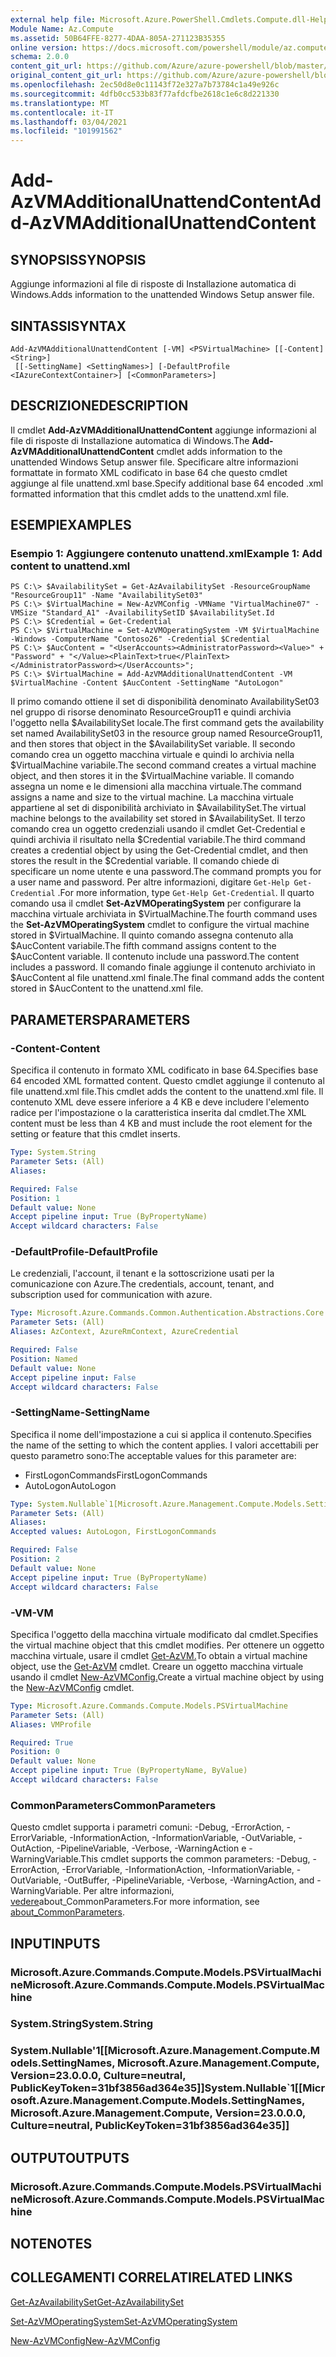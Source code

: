 ```yaml
---
external help file: Microsoft.Azure.PowerShell.Cmdlets.Compute.dll-Help.xml
Module Name: Az.Compute
ms.assetid: 50B64FFE-8277-4DAA-805A-271123B35355
online version: https://docs.microsoft.com/powershell/module/az.compute/add-azvmadditionalunattendcontent
schema: 2.0.0
content_git_url: https://github.com/Azure/azure-powershell/blob/master/src/Compute/Compute/help/Add-AzVMAdditionalUnattendContent.md
original_content_git_url: https://github.com/Azure/azure-powershell/blob/master/src/Compute/Compute/help/Add-AzVMAdditionalUnattendContent.md
ms.openlocfilehash: 2ec50d8e0c11143f72e327a7b73784c1a49e926c
ms.sourcegitcommit: 4dfb0cc533b83f77afdcfbe2618c1e6c8d221330
ms.translationtype: MT
ms.contentlocale: it-IT
ms.lasthandoff: 03/04/2021
ms.locfileid: "101991562"
---
```

# <span data-ttu-id="7259e-101">Add-AzVMAdditionalUnattendContent</span><span class="sxs-lookup"><span data-stu-id="7259e-101">Add-AzVMAdditionalUnattendContent</span></span>

## <span data-ttu-id="7259e-102">SYNOPSIS</span><span class="sxs-lookup"><span data-stu-id="7259e-102">SYNOPSIS</span></span>
<span data-ttu-id="7259e-103">Aggiunge informazioni al file di risposte di Installazione automatica di Windows.</span><span class="sxs-lookup"><span data-stu-id="7259e-103">Adds information to the unattended Windows Setup answer file.</span></span>

## <span data-ttu-id="7259e-104">SINTASSI</span><span class="sxs-lookup"><span data-stu-id="7259e-104">SYNTAX</span></span>

```
Add-AzVMAdditionalUnattendContent [-VM] <PSVirtualMachine> [[-Content] <String>]
 [[-SettingName] <SettingNames>] [-DefaultProfile <IAzureContextContainer>] [<CommonParameters>]
```

## <span data-ttu-id="7259e-105">DESCRIZIONE</span><span class="sxs-lookup"><span data-stu-id="7259e-105">DESCRIPTION</span></span>
<span data-ttu-id="7259e-106">Il cmdlet **Add-AzVMAdditionalUnattendContent** aggiunge informazioni al file di risposte di Installazione automatica di Windows.</span><span class="sxs-lookup"><span data-stu-id="7259e-106">The **Add-AzVMAdditionalUnattendContent** cmdlet adds information to the unattended Windows Setup answer file.</span></span>
<span data-ttu-id="7259e-107">Specificare altre informazioni formattate in formato XML codificato in base 64 che questo cmdlet aggiunge al file unattend.xml base.</span><span class="sxs-lookup"><span data-stu-id="7259e-107">Specify additional base 64 encoded .xml formatted information that this cmdlet adds to the unattend.xml file.</span></span>

## <span data-ttu-id="7259e-108">ESEMPI</span><span class="sxs-lookup"><span data-stu-id="7259e-108">EXAMPLES</span></span>

### <span data-ttu-id="7259e-109">Esempio 1: Aggiungere contenuto unattend.xml</span><span class="sxs-lookup"><span data-stu-id="7259e-109">Example 1: Add content to unattend.xml</span></span>
```
PS C:\> $AvailabilitySet = Get-AzAvailabilitySet -ResourceGroupName "ResourceGroup11" -Name "AvailabilitySet03"
PS C:\> $VirtualMachine = New-AzVMConfig -VMName "VirtualMachine07" -VMSize "Standard_A1" -AvailabilitySetID $AvailabilitySet.Id 
PS C:\> $Credential = Get-Credential
PS C:\> $VirtualMachine = Set-AzVMOperatingSystem -VM $VirtualMachine  -Windows -ComputerName "Contoso26" -Credential $Credential
PS C:\> $AucContent = "<UserAccounts><AdministratorPassword><Value>" + "Password" + "</Value><PlainText>true</PlainText></AdministratorPassword></UserAccounts>";
PS C:\> $VirtualMachine = Add-AzVMAdditionalUnattendContent -VM $VirtualMachine -Content $AucContent -SettingName "AutoLogon"
```

<span data-ttu-id="7259e-110">Il primo comando ottiene il set di disponibilità denominato AvailabilitySet03 nel gruppo di risorse denominato ResourceGroup11 e quindi archivia l'oggetto nella $AvailabilitySet locale.</span><span class="sxs-lookup"><span data-stu-id="7259e-110">The first command gets the availability set named AvailabilitySet03 in the resource group named ResourceGroup11, and then stores that object in the $AvailabilitySet variable.</span></span>
<span data-ttu-id="7259e-111">Il secondo comando crea un oggetto macchina virtuale e quindi lo archivia nella $VirtualMachine variabile.</span><span class="sxs-lookup"><span data-stu-id="7259e-111">The second command creates a virtual machine object, and then stores it in the $VirtualMachine variable.</span></span>
<span data-ttu-id="7259e-112">Il comando assegna un nome e le dimensioni alla macchina virtuale.</span><span class="sxs-lookup"><span data-stu-id="7259e-112">The command assigns a name and size to the virtual machine.</span></span>
<span data-ttu-id="7259e-113">La macchina virtuale appartiene al set di disponibilità archiviato in $AvailabilitySet.</span><span class="sxs-lookup"><span data-stu-id="7259e-113">The virtual machine belongs to the availability set stored in $AvailabilitySet.</span></span>
<span data-ttu-id="7259e-114">Il terzo comando crea un oggetto credenziali usando il cmdlet Get-Credential e quindi archivia il risultato nella $Credential variabile.</span><span class="sxs-lookup"><span data-stu-id="7259e-114">The third command creates a credential object by using the Get-Credential cmdlet, and then stores the result in the $Credential variable.</span></span>
<span data-ttu-id="7259e-115">Il comando chiede di specificare un nome utente e una password.</span><span class="sxs-lookup"><span data-stu-id="7259e-115">The command prompts you for a user name and password.</span></span>
<span data-ttu-id="7259e-116">Per altre informazioni, digitare `Get-Help Get-Credential` .</span><span class="sxs-lookup"><span data-stu-id="7259e-116">For more information, type `Get-Help Get-Credential`.</span></span>
<span data-ttu-id="7259e-117">Il quarto comando usa il cmdlet **Set-AzVMOperatingSystem** per configurare la macchina virtuale archiviata in $VirtualMachine.</span><span class="sxs-lookup"><span data-stu-id="7259e-117">The fourth command uses the **Set-AzVMOperatingSystem** cmdlet to configure the virtual machine stored in $VirtualMachine.</span></span>
<span data-ttu-id="7259e-118">Il quinto comando assegna contenuto alla $AucContent variabile.</span><span class="sxs-lookup"><span data-stu-id="7259e-118">The fifth command assigns content to the $AucContent variable.</span></span>
<span data-ttu-id="7259e-119">Il contenuto include una password.</span><span class="sxs-lookup"><span data-stu-id="7259e-119">The content includes a password.</span></span>
<span data-ttu-id="7259e-120">Il comando finale aggiunge il contenuto archiviato in $AucContent al file unattend.xml finale.</span><span class="sxs-lookup"><span data-stu-id="7259e-120">The final command adds the content stored in $AucContent to the unattend.xml file.</span></span>

## <span data-ttu-id="7259e-121">PARAMETERS</span><span class="sxs-lookup"><span data-stu-id="7259e-121">PARAMETERS</span></span>

### <span data-ttu-id="7259e-122">-Content</span><span class="sxs-lookup"><span data-stu-id="7259e-122">-Content</span></span>
<span data-ttu-id="7259e-123">Specifica il contenuto in formato XML codificato in base 64.</span><span class="sxs-lookup"><span data-stu-id="7259e-123">Specifies base 64 encoded XML formatted content.</span></span>
<span data-ttu-id="7259e-124">Questo cmdlet aggiunge il contenuto al file unattend.xml file.</span><span class="sxs-lookup"><span data-stu-id="7259e-124">This cmdlet adds the content to the unattend.xml file.</span></span>
<span data-ttu-id="7259e-125">Il contenuto XML deve essere inferiore a 4 KB e deve includere l'elemento radice per l'impostazione o la caratteristica inserita dal cmdlet.</span><span class="sxs-lookup"><span data-stu-id="7259e-125">The XML content must be less than 4 KB and must include the root element for the setting or feature that this cmdlet inserts.</span></span>

```yaml
Type: System.String
Parameter Sets: (All)
Aliases:

Required: False
Position: 1
Default value: None
Accept pipeline input: True (ByPropertyName)
Accept wildcard characters: False
```

### <span data-ttu-id="7259e-126">-DefaultProfile</span><span class="sxs-lookup"><span data-stu-id="7259e-126">-DefaultProfile</span></span>
<span data-ttu-id="7259e-127">Le credenziali, l'account, il tenant e la sottoscrizione usati per la comunicazione con Azure.</span><span class="sxs-lookup"><span data-stu-id="7259e-127">The credentials, account, tenant, and subscription used for communication with azure.</span></span>

```yaml
Type: Microsoft.Azure.Commands.Common.Authentication.Abstractions.Core.IAzureContextContainer
Parameter Sets: (All)
Aliases: AzContext, AzureRmContext, AzureCredential

Required: False
Position: Named
Default value: None
Accept pipeline input: False
Accept wildcard characters: False
```

### <span data-ttu-id="7259e-128">-SettingName</span><span class="sxs-lookup"><span data-stu-id="7259e-128">-SettingName</span></span>
<span data-ttu-id="7259e-129">Specifica il nome dell'impostazione a cui si applica il contenuto.</span><span class="sxs-lookup"><span data-stu-id="7259e-129">Specifies the name of the setting to which the content applies.</span></span>
<span data-ttu-id="7259e-130">I valori accettabili per questo parametro sono:</span><span class="sxs-lookup"><span data-stu-id="7259e-130">The acceptable values for this parameter are:</span></span>
- <span data-ttu-id="7259e-131">FirstLogonCommands</span><span class="sxs-lookup"><span data-stu-id="7259e-131">FirstLogonCommands</span></span>
- <span data-ttu-id="7259e-132">AutoLogon</span><span class="sxs-lookup"><span data-stu-id="7259e-132">AutoLogon</span></span>

```yaml
Type: System.Nullable`1[Microsoft.Azure.Management.Compute.Models.SettingNames]
Parameter Sets: (All)
Aliases:
Accepted values: AutoLogon, FirstLogonCommands

Required: False
Position: 2
Default value: None
Accept pipeline input: True (ByPropertyName)
Accept wildcard characters: False
```

### <span data-ttu-id="7259e-133">-VM</span><span class="sxs-lookup"><span data-stu-id="7259e-133">-VM</span></span>
<span data-ttu-id="7259e-134">Specifica l'oggetto della macchina virtuale modificato dal cmdlet.</span><span class="sxs-lookup"><span data-stu-id="7259e-134">Specifies the virtual machine object that this cmdlet modifies.</span></span>
<span data-ttu-id="7259e-135">Per ottenere un oggetto macchina virtuale, usare il cmdlet [Get-AzVM.](./Get-AzVM.md)</span><span class="sxs-lookup"><span data-stu-id="7259e-135">To obtain a virtual machine object, use the [Get-AzVM](./Get-AzVM.md) cmdlet.</span></span>
<span data-ttu-id="7259e-136">Creare un oggetto macchina virtuale usando il cmdlet [New-AzVMConfig.](./New-AzVMConfig.md)</span><span class="sxs-lookup"><span data-stu-id="7259e-136">Create a virtual machine object by using the [New-AzVMConfig](./New-AzVMConfig.md) cmdlet.</span></span>

```yaml
Type: Microsoft.Azure.Commands.Compute.Models.PSVirtualMachine
Parameter Sets: (All)
Aliases: VMProfile

Required: True
Position: 0
Default value: None
Accept pipeline input: True (ByPropertyName, ByValue)
Accept wildcard characters: False
```

### <span data-ttu-id="7259e-137">CommonParameters</span><span class="sxs-lookup"><span data-stu-id="7259e-137">CommonParameters</span></span>
<span data-ttu-id="7259e-138">Questo cmdlet supporta i parametri comuni: -Debug, -ErrorAction, -ErrorVariable, -InformationAction, -InformationVariable, -OutVariable, -OutAction, -PipelineVariable, -Verbose, -WarningAction e -WarningVariable.</span><span class="sxs-lookup"><span data-stu-id="7259e-138">This cmdlet supports the common parameters: -Debug, -ErrorAction, -ErrorVariable, -InformationAction, -InformationVariable, -OutVariable, -OutBuffer, -PipelineVariable, -Verbose, -WarningAction, and -WarningVariable.</span></span> <span data-ttu-id="7259e-139">Per altre informazioni, [vedere](http://go.microsoft.com/fwlink/?LinkID=113216)about_CommonParameters.</span><span class="sxs-lookup"><span data-stu-id="7259e-139">For more information, see [about_CommonParameters](http://go.microsoft.com/fwlink/?LinkID=113216).</span></span>

## <span data-ttu-id="7259e-140">INPUT</span><span class="sxs-lookup"><span data-stu-id="7259e-140">INPUTS</span></span>

### <span data-ttu-id="7259e-141">Microsoft.Azure.Commands.Compute.Models.PSVirtualMachine</span><span class="sxs-lookup"><span data-stu-id="7259e-141">Microsoft.Azure.Commands.Compute.Models.PSVirtualMachine</span></span>

### <span data-ttu-id="7259e-142">System.String</span><span class="sxs-lookup"><span data-stu-id="7259e-142">System.String</span></span>

### <span data-ttu-id="7259e-143">System.Nullable'1[[Microsoft.Azure.Management.Compute.Models.SettingNames, Microsoft.Azure.Management.Compute, Version=23.0.0.0, Culture=neutral, PublicKeyToken=31bf3856ad364e35]]</span><span class="sxs-lookup"><span data-stu-id="7259e-143">System.Nullable\`1[[Microsoft.Azure.Management.Compute.Models.SettingNames, Microsoft.Azure.Management.Compute, Version=23.0.0.0, Culture=neutral, PublicKeyToken=31bf3856ad364e35]]</span></span>

## <span data-ttu-id="7259e-144">OUTPUT</span><span class="sxs-lookup"><span data-stu-id="7259e-144">OUTPUTS</span></span>

### <span data-ttu-id="7259e-145">Microsoft.Azure.Commands.Compute.Models.PSVirtualMachine</span><span class="sxs-lookup"><span data-stu-id="7259e-145">Microsoft.Azure.Commands.Compute.Models.PSVirtualMachine</span></span>

## <span data-ttu-id="7259e-146">NOTE</span><span class="sxs-lookup"><span data-stu-id="7259e-146">NOTES</span></span>

## <span data-ttu-id="7259e-147">COLLEGAMENTI CORRELATI</span><span class="sxs-lookup"><span data-stu-id="7259e-147">RELATED LINKS</span></span>

[<span data-ttu-id="7259e-148">Get-AzAvailabilitySet</span><span class="sxs-lookup"><span data-stu-id="7259e-148">Get-AzAvailabilitySet</span></span>](./Get-AzAvailabilitySet.md)

[<span data-ttu-id="7259e-149">Set-AzVMOperatingSystem</span><span class="sxs-lookup"><span data-stu-id="7259e-149">Set-AzVMOperatingSystem</span></span>](./Set-AzVMOperatingSystem.md)

[<span data-ttu-id="7259e-150">New-AzVMConfig</span><span class="sxs-lookup"><span data-stu-id="7259e-150">New-AzVMConfig</span></span>](./New-AzVMConfig.md)
